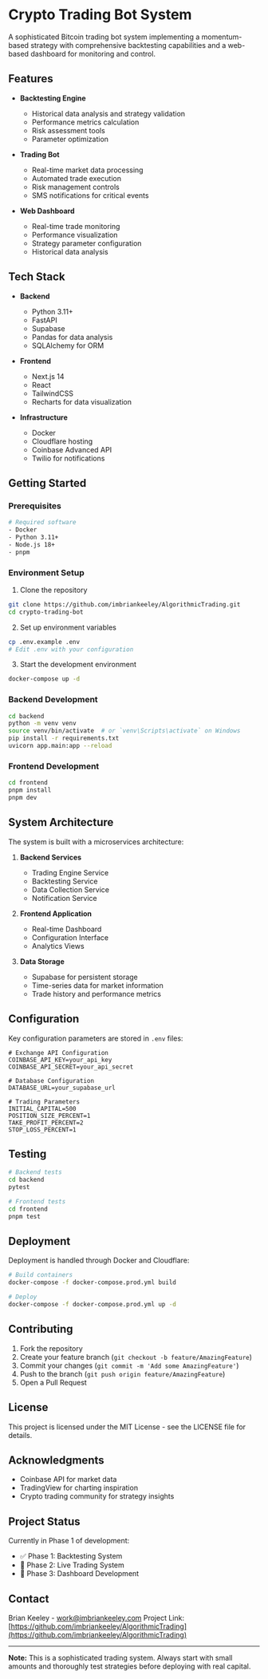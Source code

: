 # Crypto Trading Bot System

A sophisticated Bitcoin trading bot system implementing a momentum-based strategy with comprehensive backtesting capabilities and a web-based dashboard for monitoring and control.

## Features

- **Backtesting Engine**

  - Historical data analysis and strategy validation
  - Performance metrics calculation
  - Risk assessment tools
  - Parameter optimization

- **Trading Bot**

  - Real-time market data processing
  - Automated trade execution
  - Risk management controls
  - SMS notifications for critical events

- **Web Dashboard**
  - Real-time trade monitoring
  - Performance visualization
  - Strategy parameter configuration
  - Historical data analysis

## Tech Stack

- **Backend**

  - Python 3.11+
  - FastAPI
  - Supabase
  - Pandas for data analysis
  - SQLAlchemy for ORM

- **Frontend**

  - Next.js 14
  - React
  - TailwindCSS
  - Recharts for data visualization

- **Infrastructure**
  - Docker
  - Cloudflare hosting
  - Coinbase Advanced API
  - Twilio for notifications

## Getting Started

### Prerequisites

```bash
# Required software
- Docker
- Python 3.11+
- Node.js 18+
- pnpm
```

### Environment Setup

1. Clone the repository

```bash
git clone https://github.com/imbriankeeley/AlgorithmicTrading.git
cd crypto-trading-bot
```

2. Set up environment variables

```bash
cp .env.example .env
# Edit .env with your configuration
```

3. Start the development environment

```bash
docker-compose up -d
```

### Backend Development

```bash
cd backend
python -m venv venv
source venv/bin/activate  # or `venv\Scripts\activate` on Windows
pip install -r requirements.txt
uvicorn app.main:app --reload
```

### Frontend Development

```bash
cd frontend
pnpm install
pnpm dev
```

## System Architecture

The system is built with a microservices architecture:

1. **Backend Services**

   - Trading Engine Service
   - Backtesting Service
   - Data Collection Service
   - Notification Service

2. **Frontend Application**

   - Real-time Dashboard
   - Configuration Interface
   - Analytics Views

3. **Data Storage**
   - Supabase for persistent storage
   - Time-series data for market information
   - Trade history and performance metrics

## Configuration

Key configuration parameters are stored in `.env` files:

```env
# Exchange API Configuration
COINBASE_API_KEY=your_api_key
COINBASE_API_SECRET=your_api_secret

# Database Configuration
DATABASE_URL=your_supabase_url

# Trading Parameters
INITIAL_CAPITAL=500
POSITION_SIZE_PERCENT=1
TAKE_PROFIT_PERCENT=2
STOP_LOSS_PERCENT=1
```

## Testing

```bash
# Backend tests
cd backend
pytest

# Frontend tests
cd frontend
pnpm test
```

## Deployment

Deployment is handled through Docker and Cloudflare:

```bash
# Build containers
docker-compose -f docker-compose.prod.yml build

# Deploy
docker-compose -f docker-compose.prod.yml up -d
```

## Contributing

1. Fork the repository
2. Create your feature branch (`git checkout -b feature/AmazingFeature`)
3. Commit your changes (`git commit -m 'Add some AmazingFeature'`)
4. Push to the branch (`git push origin feature/AmazingFeature`)
5. Open a Pull Request

## License

This project is licensed under the MIT License - see the LICENSE file for details.

## Acknowledgments

- Coinbase API for market data
- TradingView for charting inspiration
- Crypto trading community for strategy insights

## Project Status

Currently in Phase 1 of development:

- ✅ Phase 1: Backtesting System
- 🚧 Phase 2: Live Trading System
- 📝 Phase 3: Dashboard Development

## Contact

Brian Keeley - work@imbriankeeley.com
Project Link: [https://github.com/imbriankeeley/AlgorithmicTrading](https://github.com/imbriankeeley/AlgorithmicTrading)

---

**Note:** This is a sophisticated trading system. Always start with small amounts and thoroughly test strategies before deploying with real capital.
